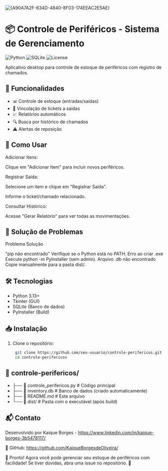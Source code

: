 ![{A90A7A2F-634D-4840-8F03-174EEAC2E5AE}](https://github.com/user-attachments/assets/07dfef80-792b-4793-b926-c112bc56be95)



# 📦 Controle de Periféricos - Sistema de Gerenciamento

![Python](https://img.shields.io/badge/Python-3.13%2B-blue)
![SQLite](https://img.shields.io/badge/SQLite-3-lightgrey)
![License](https://img.shields.io/badge/License-MIT-green)

Aplicativo desktop para controle de estoque de periféricos com registro de chamados.

## 🚀 Funcionalidades

- 📊 Controle de estoque (entradas/saídas)
- 🎫 Vinculação de tickets a saídas
- 📈 Relatórios automáticos
- 🔍 Busca por histórico de chamados
- ⚠️ Alertas de reposição

## 📌 Como Usar

  Adicionar Itens:
  
  Clique em "Adicionar Item" para incluir novos periféricos.
  
  Registrar Saída:
  
  Selecione um item e clique em "Registrar Saída".
  
  Informe o ticket/chamado relacionado.
  
  Consultar Histórico:
  
  Acesse "Gerar Relatório" para ver todas as movimentações.

## 🔧 Solução de Problemas

  Problema	Solução
  
  "pip não encontrado"	Verifique se o Python está no PATH.
  Erro ao criar .exe	Execute python -m PyInstaller (sem admin).
  Arquivo .db não encontrado	Copie manualmente para a pasta dist/.

## 🛠️ Tecnologias

- Python 3.13+
- Tkinter (GUI)
- SQLite (Banco de dados)
- PyInstaller (Build)

## 📥 Instalação

1. Clone o repositório:
   ```bash
    git clone https://github.com/seu-usuario/controle-perifericos.git
    cd controle-perifericos
   
## 📁 controle-perifericos/

  - ├── 📄 controle_perifericos.py   # Código principal
  - ├── 📄 inventory.db             # Banco de dados (criado automaticamente)
  - ├── 📄 README.md                # Este arquivo
  - └── 📁 dist/                    # Pasta com o executável (após build)

## 📬 Contato
Desenvolvido por Kaique Borges - https://www.linkedin.com/in/kaique-borges-3b5478117/

🔗 GitHub: https://github.com/KaiqueBorgesdeOliveira/

🎉 Pronto! Agora você pode gerenciar seu estoque de periféricos com facilidade!
Se tiver dúvidas, abra uma issue no repositório. 🚀

